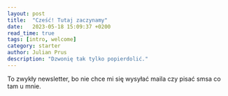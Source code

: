 ```yaml
---
layout: post
title:  "Cześć! Tutaj zaczynamy"
date:   2023-05-18 15:09:37 +0200
read_time: true
tags: [intro, welcome]
category: starter
author: Julian Prus 
description: "Dzwonię tak tylko popierdolić."
---
```


To zwykły newsletter, bo nie chce mi się wysyłać maila czy pisać smsa co tam u mnie. 


